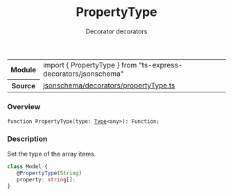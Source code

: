 <header class="symbol-info-header">    <h1 id="propertytype">PropertyType</h1>    <label class="symbol-info-type-label decorator">Decorator</label>    <label class="api-type-label decorators">decorators</label>  </header>
<section class="symbol-info">      <table class="is-full-width">        <tbody>        <tr>          <th>Module</th>          <td>            <div class="lang-typescript">                <span class="token keyword">import</span> { PropertyType }                 <span class="token keyword">from</span>                 <span class="token string">"ts-express-decorators/jsonschema"</span>                            </div>          </td>        </tr>        <tr>          <th>Source</th>          <td>            <a href="https://romakita.github.io/ts-express-decorators/#//blob/v2.20.0/src/jsonschema/decorators/propertyType.ts#L0-L0">                jsonschema/decorators/propertyType.ts            </a>        </td>        </tr>                </tbody>      </table>    </section>

### Overview

<pre><code class="typescript-lang">function <span class="token function">PropertyType</span><span class="token punctuation">(</span>type<span class="token punctuation">:</span> <a href="#api/common/core/type"><span class="token">Type</span></a><<span class="token keyword">any</span>><span class="token punctuation">)</span><span class="token punctuation">:</span> Function<span class="token punctuation">;</span></code></pre>

### Description

Set the type of the array items.

```typescript
class Model {
   @PropertyType(String)
   property: string[];
}
```
